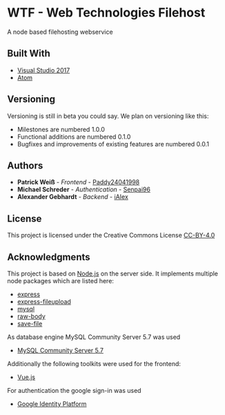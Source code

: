 ﻿# WTF - Web Technologies Filehost

A node based filehosting webservice

## Built With
* [Visual Studio 2017](https://www.visualstudio.com/de/downloads/)
* [Atom](https://atom.io/)

## Versioning
Versioning is still in beta you could say. We plan on versioning like this:
* Milestones are numbered 1.0.0
* Functional additions are numbered 0.1.0
* Bugfixes and improvements of existing features are numbered 0.0.1

## Authors
* **Patrick Weiß** - *Frontend* - [Paddy24041998](https://github.com/paddy24041998)
* **Michael Schreder** - *Authentication* - [Senpai96](https://github.com/senpai96)
* **Alexander Gebhardt** - *Backend* - [iAIex](https://github.com/iAIex)

## License
This project is licensed under the Creative Commons License [CC-BY-4.0](https://creativecommons.org/licenses/by/4.0/legalcode)

## Acknowledgments
This project is based on [Node.js](https://nodejs.org/) on the server side. It implements multiple node packages which are listed here:
* [express](https://expressjs.com/)
* [express-fileupload](https://github.com/richardgirges/express-fileupload)
* [mysql](https://github.com/mysqljs/mysql)
* [raw-body](https://github.com/stream-utils/raw-body)
* [save-file](https://github.com/dfcreative/save-file)

As database engine MySQL Community Server 5.7 was used
* [MySQL Community Server 5.7](https://dev.mysql.com/downloads/mysql/)

Additionally the following toolkits were used for the frontend:
* [Vue.js](https://vuejs.org/)

For authentication the google sign-in was used
* [Google Identity Platform](https://developers.google.com/identity/)
